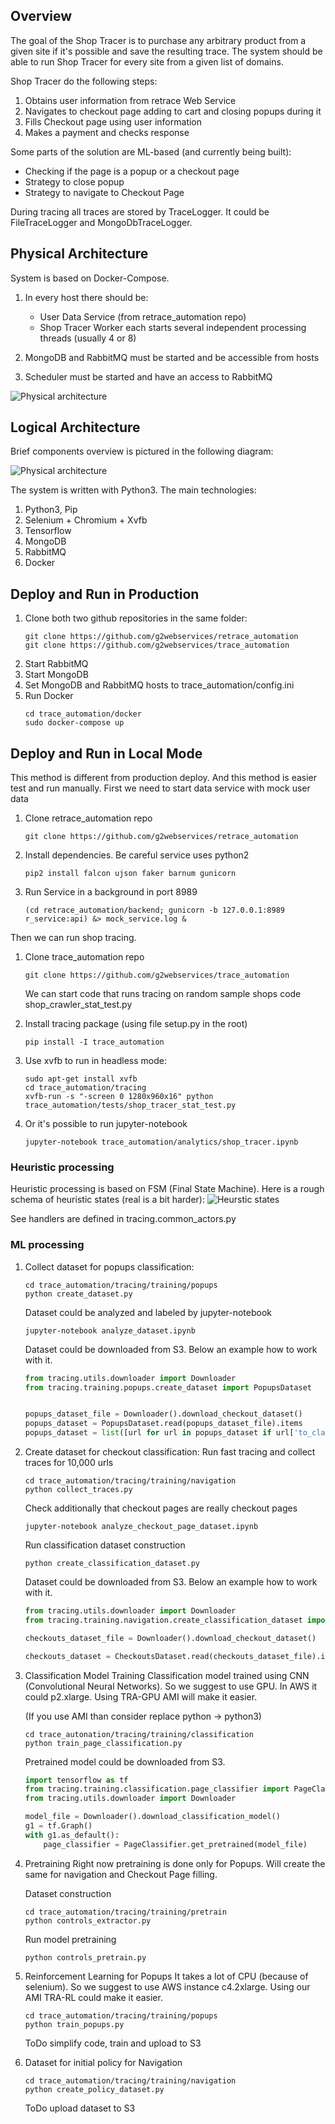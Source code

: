 


## Overview

The goal of the Shop Tracer is to purchase any arbitrary product from a given site if it's possible and save the resulting trace.
The system should be able to run Shop Tracer for every site from a given list of domains.

Shop Tracer do the following steps:
1. Obtains user information from retrace Web Service
2. Navigates to checkout page
  adding to cart and closing popups during it
3. Fills Checkout page using user information
4. Makes a payment and checks response


Some parts of the solution are ML-based (and currently being built):
- Checking if the page is a popup or a checkout page
- Strategy to close popup
- Strategy to navigate to Checkout Page


During tracing all traces are stored by TraceLogger. It could be FileTraceLogger and MongoDbTraceLogger.

## Physical Architecture
System is based on Docker-Compose.
1. In every host there should be:
    - User Data Service (from retrace_automation repo)
    - Shop Tracer Worker each starts several independent processing threads (usually 4 or 8)

2. MongoDB and RabbitMQ must be started and be accessible from hosts 

3. Scheduler must be started and have an access to RabbitMQ


![Physical architecture](docs/images/docker_architecture.png)


## Logical Architecture
Brief components overview is pictured in the following diagram:

![Physical architecture](docs/images/code_overview.png)

The system is written with Python3.
The main technologies:
1. Python3, Pip
2. Selenium + Chromium + Xvfb
3. Tensorflow
4. MongoDB
5. RabbitMQ
6. Docker

## Deploy and Run in Production
1. Clone both two github repositories in the same folder:
    ```shell
    git clone https://github.com/g2webservices/retrace_automation
    git clone https://github.com/g2webservices/trace_automation
    ```
2. Start RabbitMQ
3. Start MongoDB
4. Set MongoDB and RabbitMQ hosts to trace_automation/config.ini
5. Run Docker
    ```shell
    cd trace_automation/docker
    sudo docker-compose up
    ```

## Deploy and Run in Local Mode

This method is different from production deploy. And this method is easier test and run manually.
First we need to start data service with mock user data

1. Clone retrace_automation repo
    ```shell
    git clone https://github.com/g2webservices/retrace_automation
    ```
    
2. Install dependencies.
    Be careful service uses python2
    ```shell
    pip2 install falcon ujson faker barnum gunicorn
    ```

3. Run Service in a background in port 8989
    ```shell
    (cd retrace_automation/backend; gunicorn -b 127.0.0.1:8989 r_service:api) &> mock_service.log &
    ```

Then we can run shop tracing.

1. Clone trace_automation repo
    ```shell
    git clone https://github.com/g2webservices/trace_automation
    ```

    We can start code that runs tracing on random sample shops code shop_crawler_stat_test.py

2. Install tracing package (using file setup.py in the root)
    ```shell
    pip install -I trace_automation
    ```

3. Use xvfb to run in headless mode:
    ```shell
    sudo apt-get install xvfb
    cd trace_automation/tracing
    xvfb-run -s "-screen 0 1280x960x16" python trace_automation/tests/shop_tracer_stat_test.py
    ```

4. Or it's possible to run jupyter-notebook 
    ```shell
    jupyter-notebook trace_automation/analytics/shop_tracer.ipynb
    ```

### Heuristic processing
Heuristic processing is based on FSM (Final State Machine).
Here is a rough schema of heuristic states (real is a bit harder):
![Heurstic states](docs/images/heuristic_states.png)

See handlers are defined in tracing.common_actors.py

### ML processing

1. Collect dataset for popups classification:
    ```shell
    cd trace_automation/tracing/training/popups
    python create_dataset.py
    ```
    Dataset could be analyzed and labeled by jupyter-notebook
    
    ```shell
    jupyter-notebook analyze_dataset.ipynb
    ```
    
    Dataset could be downloaded from S3.
    Below an example how to work with it.
    ```python
    from tracing.utils.downloader import Downloader
    from tracing.training.popups.create_dataset import PopupsDataset

    
    popups_dataset_file = Downloader().download_checkout_dataset()
    popups_dataset = PopupsDataset.read(popups_dataset_file).items
    popups_dataset = list([url for url in popups_dataset if url['to_classify'] == True])
    ```

2. Create dataset for checkout classification:
    Run fast tracing and collect traces for 10,000 urls
    ```shell
    cd trace_automation/tracing/training/navigation
    python collect_traces.py
    ```
    
    Check additionally that checkout pages are really checkout pages
    ```shell
    jupyter-notebook analyze_checkout_page_dataset.ipynb
    ```
     
    Run classification dataset construction
    ```shell
    python create_classification_dataset.py
    ```
    
    Dataset could be downloaded from S3.
    Below an example how to work with it.
    ```python
    from tracing.utils.downloader import Downloader
    from tracing.training.navigation.create_classification_dataset import CheckoutsDataset
    
    checkouts_dataset_file = Downloader().download_checkout_dataset()

    checkouts_dataset = CheckoutsDataset.read(checkouts_dataset_file).items
    ```

3. Classification Model Training
   Classification model trained using CNN (Convolutional Neural Networks).
   So we suggest to use GPU. 
   In AWS it could p2.xlarge. Using TRA-GPU AMI will make it easier.
   
   (If you use AMI than consider replace python -> python3)  
   ```shell
   cd trace_autonation/tracing/training/classification
   python train_page_classification.py
   ```
   
   Pretrained model could be downloaded from S3.
   ```python
   import tensorflow as tf
   from tracing.training.classification.page_classifier import PageClassifier
   from tracing.utils.downloader import Downloader

   model_file = Downloader().download_classification_model()   
   g1 = tf.Graph()
   with g1.as_default():
       page_classifier = PageClassifier.get_pretrained(model_file)
   
   ``` 

4. Pretraining
   Right now pretraining is done only for Popups.
   Will create the same for navigation and Checkout Page filling.
   
   Dataset construction
   ```shell
   cd trace_automation/tracing/training/pretrain
   python controls_extractor.py
   ```
   
   Run model pretraining
   ```shell
   python controls_pretrain.py
   ```

5. Reinforcement Learning for Popups
   It takes a lot of CPU (because of selenium).
   So we suggest to use AWS instance c4.2xlarge.
   Using our AMI TRA-RL could make it easier.     
   ```shell
   cd trace_automation/tracing/training/popups
   python train_popups.py
   ```
   
   ToDo simplify code, train and upload to S3

6. Dataset for initial policy for Navigation
    
    ```shell
    cd trace_automation/tracing/training/navigation
    python create_policy_dataset.py 
    ```
    
    ToDo upload dataset to S3
    
